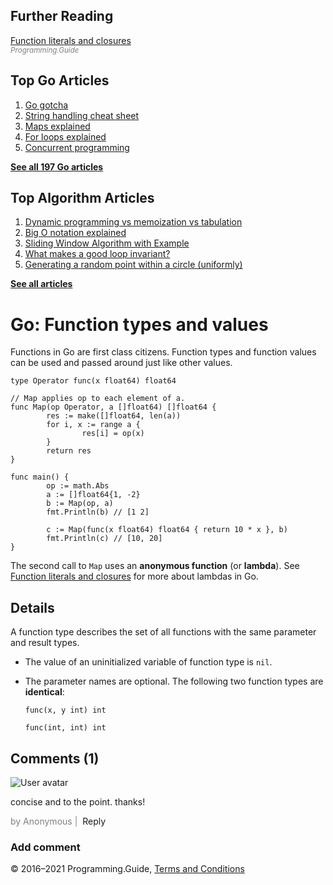 



## Further Reading

[Function literals and closures](anonymous-function-literal-lambda-closure.html)  
<span style="color: grey; font-style: italic; font-size: smaller">Programming.Guide</span>

## Top Go Articles

1.  [Go gotcha](go-gotcha.html)
2.  [String handling cheat sheet](string-functions-reference-cheat-sheet.html)
3.  [Maps explained](maps-explained.html)
4.  [For loops explained](for-loop.html)
5.  [Concurrent programming](go-concurrency-tutorial.html)

[**See all 197 Go articles**](index.html)



## Top Algorithm Articles

1.  [Dynamic programming vs memoization vs tabulation](../dynamic-programming-vs-memoization-vs-tabulation.html)
2.  [Big O notation explained](../big-o-notation-explained.html)
3.  [Sliding Window Algorithm with Example](../sliding-window-example.html)
4.  [What makes a good loop invariant?](../what-makes-a-good-loop-invariant.html)
5.  [Generating a random point within a circle (uniformly)](../random-point-within-circle.html)

[**See all articles**](../index.html)

# Go: Function types and values

Functions in Go are first class citizens. Function types and function values can be used and passed around just like other values.

    type Operator func(x float64) float64

    // Map applies op to each element of a.
    func Map(op Operator, a []float64) []float64 {
            res := make([]float64, len(a))
            for i, x := range a {
                    res[i] = op(x)
            }
            return res
    }

    func main() {
            op := math.Abs
            a := []float64{1, -2}
            b := Map(op, a)
            fmt.Println(b) // [1 2]

            c := Map(func(x float64) float64 { return 10 * x }, b)
            fmt.Println(c) // [10, 20]
    }

The second call to `Map` uses an **anonymous function** (or **lambda**). See [Function literals and closures](anonymous-function-literal-lambda-closure.html) for more about lambdas in Go.

## Details

A function type describes the set of all functions with the same parameter and result types.

- The value of an uninitialized variable of function type is `nil`.
- The parameter names are optional. The following two function types are **identical**:

      func(x, y int) int

      func(int, int) int

## Comments (1)

![User avatar](https://www.gravatar.com/avatar/d41d8cd98f00b204e9800998ecf8427e?d=mp)

concise and to the point. thanks!

<span style="color: grey">by Anonymous | </span> <span class="reply-button">Reply</span>

### Add comment

© 2016–2021 Programming.Guide, [Terms and Conditions](../terms-and-conditions.html)
